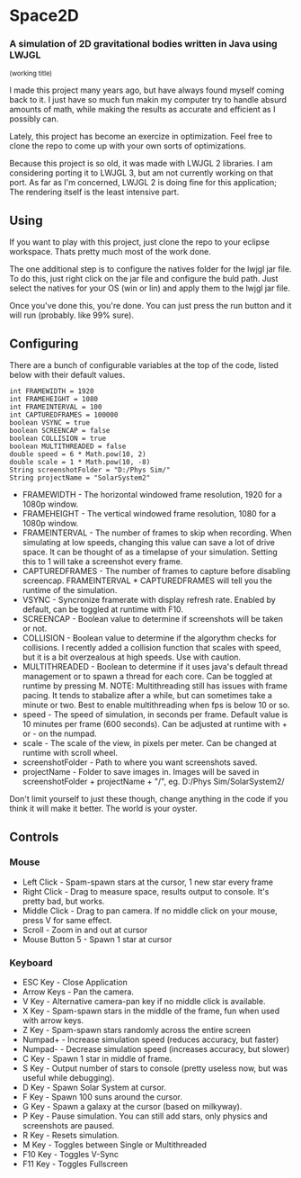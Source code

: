 # Space2D
### A simulation of 2D gravitational bodies written in Java using LWJGL
<sub>(working title)</sub>

I made this project many years ago, but have always found myself coming back to it. 
I just have so much fun makin my computer try to handle absurd amounts of math, 
while making the results as accurate and efficient as I possibly can.

Lately, this project has become an exercize in optimization. Feel free to clone the repo to come up with your own sorts of optimizations.

Because this project is so old, it was made with LWJGL 2 libraries. I am considering porting it to LWJGL 3, but am not currently working on that port. As far as I'm concerned, LWJGL 2 is doing fine for this application; The rendering itself is the least intensive part.

## Using 
If you want to play with this project, just clone the repo to your eclipse workspace. Thats pretty much most of the work done. 

The one additional step is to configure the natives folder for the lwjgl jar file. 
To do this, just right click on the jar file and configure the buld path. 
Just select the natives for your OS (win or lin) and apply them to the lwjgl jar file.

Once you've done this, you're done. You can just press the run button and it will run (probably. like 99% sure).

## Configuring
There are a bunch of configurable variables at the top of the code, listed below with their default values. 

    int FRAMEWIDTH = 1920
    int FRAMEHEIGHT = 1080
    int FRAMEINTERVAL = 100
    int CAPTUREDFRAMES = 100000
    boolean VSYNC = true
    boolean SCREENCAP = false
    boolean COLLISION = true
    boolean MULTITHREADED = false
    double speed = 6 * Math.pow(10, 2)
    double scale = 1 * Math.pow(10, -8)
    String screenshotFolder = "D:/Phys Sim/"
    String projectName = "SolarSystem2"

* FRAMEWIDTH - The horizontal windowed frame resolution, 1920 for a 1080p window.
* FRAMEHEIGHT - The vertical windowed frame resolution, 1080 for a 1080p window.
* FRAMEINTERVAL - The number of frames to skip when recording. When simulating at low speeds, changing this value can save a lot of drive space. It can be thought of as a timelapse of your simulation. Setting this to 1 will take a screenshot every frame.
* CAPTUREDFRAMES - The number of frames to capture before disabling screencap. FRAMEINTERVAL * CAPTUREDFRAMES will tell you the runtime of the simulation.
* VSYNC - Syncronize framerate with display refresh rate. Enabled by default, can be toggled at runtime with F10.
* SCREENCAP - Boolean value to determine if screenshots will be taken or not.
* COLLISION - Boolean value to determine if the algorythm checks for collisions. I recently added a collision function that scales with speed, but it is a bit overzealous at high speeds. Use with caution.
* MULTITHREADED - Boolean to determine if it uses java's default thread management or to spawn a thread for each core. Can be toggled at runtime by pressing M. NOTE: Multithreading still has issues with frame pacing. It tends to stabalize after a while, but can sometimes take a minute or two. Best to enable multithreading when fps is below 10 or so.
* speed - The speed of simulation, in seconds per frame. Default value is 10 minutes per frame (600 seconds). Can be adjusted at runtime with + or - on the numpad.
* scale - The scale of the view, in pixels per meter. Can be changed at runtime with scroll wheel.
* screenshotFolder - Path to where you want screenshots saved.
* projectName - Folder to save images in. Images will be saved in screenshotFolder + projectName + "/", eg. D:/Phys Sim/SolarSystem2/

Don't limit yourself to just these though, change anything in the code if you think it will make it better. The world is your oyster.

## Controls
### Mouse
* Left Click - Spam-spawn stars at the cursor, 1 new star every frame
* Right Click - Drag to measure space, results output to console. It's pretty bad, but works.
* Middle Click - Drag to pan camera. If no middle click on your mouse, press V for same effect.
* Scroll - Zoom in and out at cursor
* Mouse Button 5 - Spawn 1 star at cursor
    
### Keyboard
* ESC Key - Close Application
* Arrow Keys - Pan the camera.
* V Key - Alternative camera-pan key if no middle click is available.
* X Key - Spam-spawn stars in the middle of the frame, fun when used with arrow keys.
* Z Key - Spam-spawn stars randomly across the entire screen
* Numpad+ - Increase simulation speed (reduces accuracy, but faster)
* Numpad- - Decrease simulation speed (increases accuracy, but slower)
* C Key - Spawn 1 star in middle of frame.
* S Key - Output number of stars to console (pretty useless now, but was useful while debugging).
* D Key - Spawn Solar System at cursor.
* F Key - Spawn 100 suns around the cursor.
* G Key - Spawn a galaxy at the cursor (based on milkyway).
* P Key - Pause simulation. You can still add stars, only physics and screenshots are paused.
* R Key - Resets simulation.
* M Key - Toggles between Single or Multithreaded
* F10 Key - Toggles V-Sync
* F11 Key - Toggles Fullscreen
